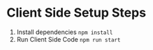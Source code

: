# Client Side Setup Steps

1. Install dependencies `npm install`
2. Run Client Side Code `npm run start`
